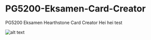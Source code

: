 # PG5200-Eksamen-Card-Creator
PG5200 Eksamen Hearthstone Card Creator
Hei hei test

![alt text](https://imgur.com/a/sxp437j)

<blockquote class="imgur-embed-pub" lang="en" data-id="a/sxp437j" data-context="false" ><a href="//imgur.com/a/sxp437j"></a></blockquote><script async src="//s.imgur.com/min/embed.js" charset="utf-8"></script>
